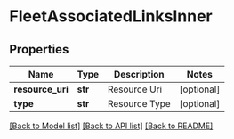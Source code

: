 # FleetAssociatedLinksInner

## Properties
Name | Type | Description | Notes
------------ | ------------- | ------------- | -------------
**resource_uri** | **str** | Resource Uri | [optional] 
**type** | **str** | Resource Type | [optional] 

[[Back to Model list]](../README.md#documentation-for-models) [[Back to API list]](../README.md#documentation-for-api-endpoints) [[Back to README]](../README.md)


